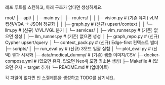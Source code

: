레포 루트를 스캔하고, 아래 구조가 없다면 생성하세요.

root/
├─ api/
│  ├─ main.py
│  ├─ routers/
│  │  ├─ vision.py        # (기존 유지) vLM 캡션/VQA → JSON 정규화
│  │  ├─ graph.py         # (신규) upsert/context
│  │  └─ llm.py           # (신규) V/VL/VGL 분기
│  └─ services/
│     ├─ vlm_runner.py    # (기존) 없으면 생성
│     ├─ llm_runner.py    # (기존) 없으면 생성
│     ├─ graph_repo.py    # (신규) Cypher upsert/query
│     └─ context_pack.py  # (신규) Edge-first 컨텍스트 빌더
├─ scripts/
│  ├─ run_eval.py         # (신규) 3모드 일괄 실험
│  └─ plot_eval.py        # (선택) 결과 시각화
├─ data/medical_dummy/    # (기존) 샘플 이미지/CSV
├─ docker-compose.yml     # (있으면 유지, 없으면 Neo4j 포함 최소본 생성)
├─ Makefile               # (있으면 유지 + target 추가)
└─ README.md              # (업데이트)

각 파일이 없다면 빈 스켈레톤을 생성하고 TODO를 남기세요.
